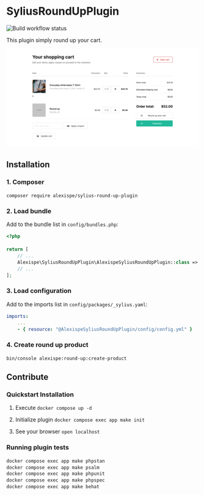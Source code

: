 # SyliusRoundUpPlugin

![Build workflow status](https://github.com/alexispe/SyliusRoundUpPlugin/actions/workflows/build.yml/badge.svg)

This plugin simply round up your cart.

![Screenshot of cart page](https://github.com/alexispe/SyliusRoundUpPlugin/blob/main/docs/demo-cart.png?raw=true)

## Installation

### 1. Composer

`composer require alexispe/sylius-round-up-plugin`

### 2. Load bundle

Add to the bundle list in `config/bundles.php`:

```php
<?php

return [
    // ...
    Alexispe\SyliusRoundUpPlugin\AlexispeSyliusRoundUpPlugin::class => ['all' => true],
    // ...
];
```

### 3. Load configuration

Add to the imports list in `config/packages/_sylius.yaml`:

```yaml
imports:
    ...
    - { resource: "@AlexispeSyliusRoundUpPlugin/config/config.yml" }
```

### 4. Create round up product
```
bin/console alexispe:round-up:create-product
```

## Contribute

### Quickstart Installation

1. Execute `docker compose up -d`

2. Initialize plugin `docker compose exec app make init`

3. See your browser `open localhost`

### Running plugin tests

```bash
docker compose exec app make phpstan
docker compose exec app make psalm
docker compose exec app make phpunit
docker compose exec app make phpspec
docker compose exec app make behat
```
